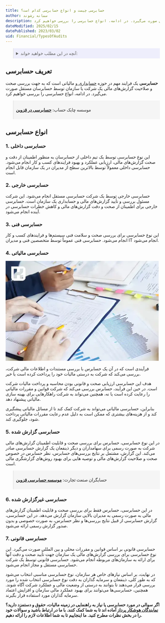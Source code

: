 ```yaml
---
title: حسابرسی چیست و انواع حسابرسی کدام است؟
author: سمانه رشوند
description: حسابرسی یک فرایند مهم در حوزه حسابداری و مالیاتی است که به جهت بررسی صحت و صلاحیت گزارش‌های مالی یک شرکت یا سازمان توسط حسابرسان مستقل صورت می‌گیرد. در ادامه، انواع حسابرسی را بررسی خواهیم کرد.
dateModified: 2025/02/15
datePublished: 2023/03/02
uid: Financial/TypesOfAudits
---
```


<blockquote style="background-color:#eeeefc; padding:0.5rem">
<details>
  <summary>آنچه در این مطلب خواهید خواند:</summary>
  <ul>
    <li>تعریف حسابرسی</li>
    <li>انواع حسابرسی</li>
    <ul>
     <li>حسابرسی داخلی</li>
     <li>حسابرسی خارجی</li>
     <li>حسابرسی فنی</li>
     <li>حسابرسی مالیاتی</li>
     <li>حسابرسی گزارش شده</li>
     <li>حسابرسی غیرگزارش شده</li>
     <li>حسابرسی قانونی</li>
    </ul>
  </ul>
</details>
</blockquote>

## تعریف حسابرسی

 **حسابرسی** یک فرایند مهم در حوزه <a href="https://www.hooshkar.com/Wiki/Financial/WhatIsAccounting" target="_blank">حسابداری
</a> و مالیاتی است که به جهت بررسی صحت و صلاحیت گزارش‌های مالی یک شرکت یا سازمان توسط حسابرسان مستقل صورت می‌گیرد. در ادامه، انواع حسابرسی را بررسی خواهیم کرد.

<blockquote style="background-color:#f5f5f5; padding:0.5rem">
<p><strong>موسسه چابک حساب: <a href="https://www.hooshkar.com/Agents/ChabokHesab" target="_blank">حسابرسی در قزوین</a></p></strong></blockquote>

## انواع حسابرسی

### 1. حسابرسی داخلی
این نوع حسابرسی توسط یک تیم داخلی از حسابرسان به منظور اطمینان از دقت و صحت گزارش‌های مالی، ارزیابی عملکرد و بهبود فرایندهای کسب و کار انجام می‌شود. حسابرسی داخلی معمولاً توسط بالاترین سطح از مدیران در یک سازمان قابل انجام است.

### 2. حسابرسی خارجی
حسابرسی خارجی توسط یک شرکت حسابرسی مستقل انجام می‌شود. این شرکت مسئول بررسی و تأیید گزارش‌های مالی و حسابداری یک سازمان است. حسابرسی خارجی برای اطمینان از صحت و دقت گزارش‌های مالی و کاهش خطرات حسابرسی در آینده انجام می‌شود.

### 3. حسابرسی فنی
این نوع حسابرسی برای بررسی صحت و سلامت فنی سیستم‌ها و فرایندهای کسب و کار انجام می‌شود. حسابرسی فنی عموماً توسط متخصصین فنی و مدیران IT انجام می‌شود.

### 4. حسابرسی مالیاتی

![حسابرسی مالیاتی](./Images/TaxAudit.webp)

فرآیندی است که در آن یک حسابرس با بررسی مستندات و اطلاعات مالی شرکت، بررسی می‌کند که شرکت به درستی مالیات خود را پرداخت کرده است یا خیر. 

هدف این حسابرسی ارزیابی صحت و قانونی بودن محاسبه و پرداخت مالیات شرکت است. در حین این فرآیند، حسابرس بررسی می‌کند که شرکت قوانین و مقررات مالیاتی را رعایت کرده است یا نه، همچنین می‌تواند به شرکت راهکارهایی برای بهینه سازی مالیاتی پیشنهاد دهد. 

بنابراین، حسابرسی مالیاتی می‌تواند به شرکت کمک کند تا از مسائل مالیاتی پیشگیری کند و از هزینه‌های بیشتری که ممکن است به دلیل عدم رعایت مقررات مالیاتی پرداخت شود، جلوگیری کند.

### 5. حسابرسی گزارش شده
در این نوع حسابرسی، حسابرس برای بررسی صحت و قابلیت اطمینان گزارش‌های مالی شرکت به صورت رسمی برای سهامداران و دیگر ذینفعان یک گزارش حسابرسی صادر می‌کند. 
این گزارش، مشتمل بر نتایج بررسی‌های حسابرس، نظر حسابرس در خصوص صحت و صلاحیت گزارش‌های مالی و توصیه هایی برای بهبود روش‌های گزارشگری مالی است.

<blockquote style="background-color:#f5f5f5; padding:0.5rem">
<p><strong>حسابگران صنعت تجارت: <a href="https://www.hooshkar.com/Agents/Hesabgaran" target="_blank">موسسه حسابرسی قزوین</a></p></strong></blockquote>

### 6. حسابرسی غیرگزارش شده
در این حسابرسی، حسابرس فقط برای بررسی صحت و قابلیت اطمینان گزارش‌های مالی به صورت رسمی به مدیران بالایی سازمان گزارش می‌دهد. 
در این حسابرسی، گزارش حسابرسی از قبیل نتایج بررسی‌ها و نظر حسابرس، به صورت خصوصی و بدون صدور گزارش رسمی ارائه می‌شود.

### 7. حسابرسی قانونی
حسابرسی قانونی بر اساس قوانین و مقررات محلی و بین المللی صورت می‌گیرد. این نوع حسابرسی برای بررسی گزارش‌های مالی یک سازمان جهت تأیید صحت و دقت آنها برای ارائه به سازمان‌های مربوطه انجام می‌شود. حسابرسی قانونی توسط یک شرکت حسابرسی مستقل و مجاز انجام می‌شود.

در نهایت، بر اساس نیازهای خاص هر سازمان، نوع حسابرسی مناسبی انتخاب می‌شود که به طور کلی، ذینفعان و سرمایه گذاران به دقت نوع حسابرسی انتخاب شده را مورد بررسی قرار می‌دهند تا بتوانند به درستی از وضعیت مالی و عملکرد شرکت آگاه شوند. همچنین، حسابرسی‌ها می‌توانند برای بهبود عملکرد مالی سازمان و افزایش اعتماد سرمایه گذاران مورد استفاده قرار بگیرند.

**اگر سوالی در مورد حسابرسی یا نیاز به راهنمایی در زمینه مالیات، حقوق و دستمزد دارید؟ <a href="https://www.hooshkar.com/Agents" target="_blank">نمایندگان هوشکار پرداز</a> آماده اند تا به شما کمک کنند. 
با ما در ارتباط باشید و سوالات خود را در بخش نظرات مطرح کنید. ما اینجاییم تا به شما اطلاعات لازم را ارائه دهیم.**